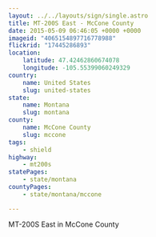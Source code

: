 ```yaml
---
layout: ../../layouts/sign/single.astro
title: MT-200S East - McCone County
date: 2015-05-09 06:46:05 +0000 +0000
imageid: "4065154897716778988"
flickrid: "17445286893"
location:
    latitude: 47.42462860674078
    longitude: -105.55399060249329
country:
    name: United States
    slug: united-states
state:
    name: Montana
    slug: montana
county:
    name: McCone County
    slug: mccone
tags:
    - shield
highway:
    - mt200s
statePages:
    - state/montana
countyPages:
    - state/montana/mccone

---
```

MT-200S East in McCone County